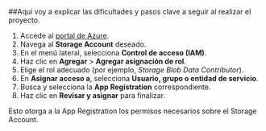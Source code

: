 ##Aquí voy a explicar las dificultades y pasos clave a seguir al realizar el proyecto.

1. Accede al [portal de Azure](https://portal.azure.com/).
2. Navega al **Storage Account** deseado.
3. En el menú lateral, selecciona **Control de acceso (IAM)**.
4. Haz clic en **Agregar** > **Agregar asignación de rol**.
5. Elige el rol adecuado (por ejemplo, *Storage Blob Data Contributor*).
6. En **Asignar acceso a**, selecciona **Usuario, grupo o entidad de servicio**.
7. Busca y selecciona la **App Registration** correspondiente.
8. Haz clic en **Revisar y asignar** para finalizar.

Esto otorga a la App Registration los permisos necesarios sobre el Storage Account.
